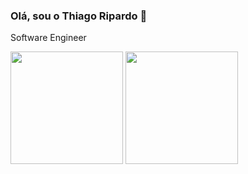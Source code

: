 ### Olá, sou o Thiago Ripardo 👋

Software Engineer

<div>
  <img height="180em" src="https://github-readme-stats.vercel.app/api?username=ThiagoRipardoDeLima&show_icons=true&theme=algolia&include_all_commits=true&count_private=true"/>
  <img height="180em" src="https://github-readme-stats.vercel.app/api/top-langs/?username=ThiagoRipardoDeLima&layout=compact&langs_count=6&theme=algolia"/>
</div>

<!--
**ThiagoRipardoDeLima/ThiagoRipardoDeLima** is a ✨ _special_ ✨ repository because its `README.md` (this file) appears on your GitHub profile.

Here are some ideas to get you started:

- 🔭 I’m currently working on ...
- 🌱 I’m currently learning ...
- 👯 I’m looking to collaborate on ...
- 🤔 I’m looking for help with ...
- 💬 Ask me about ...
- 📫 How to reach me: ...
- 😄 Pronouns: ...
- ⚡ Fun fact: ...
-->
